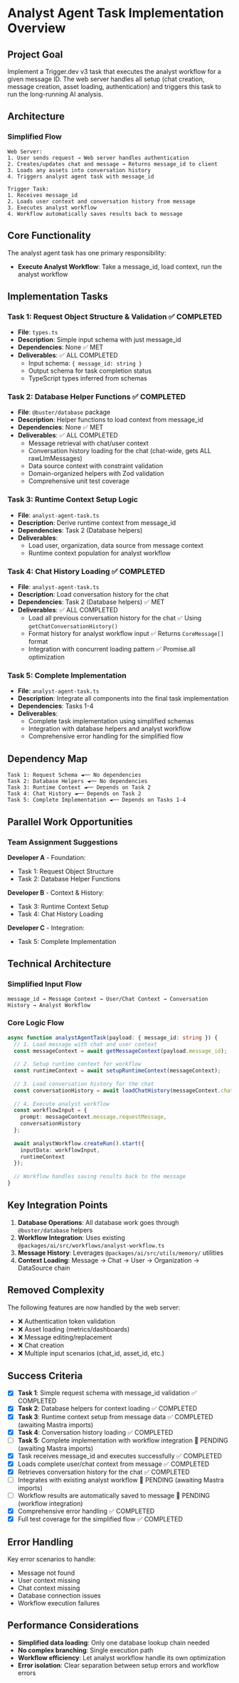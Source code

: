 # Analyst Agent Task Implementation Overview

## Project Goal

Implement a Trigger.dev v3 task that executes the analyst workflow for a given message ID. The web server handles all setup (chat creation, message creation, asset loading, authentication) and triggers this task to run the long-running AI analysis.

## Architecture

### Simplified Flow
```
Web Server:
1. User sends request → Web server handles authentication
2. Creates/updates chat and message → Returns message_id to client  
3. Loads any assets into conversation history
4. Triggers analyst agent task with message_id

Trigger Task:
1. Receives message_id
2. Loads user context and conversation history from message
3. Executes analyst workflow
4. Workflow automatically saves results back to message
```

## Core Functionality

The analyst agent task has one primary responsibility:
- **Execute Analyst Workflow**: Take a message_id, load context, run the analyst workflow

## Implementation Tasks

### Task 1: Request Object Structure & Validation ✅ COMPLETED
- **File**: `types.ts`
- **Description**: Simple input schema with just message_id
- **Dependencies**: None ✅ MET
- **Deliverables**: ✅ ALL COMPLETED
  - Input schema: `{ message_id: string }`
  - Output schema for task completion status
  - TypeScript types inferred from schemas

### Task 2: Database Helper Functions ✅ COMPLETED
- **File**: `@buster/database` package
- **Description**: Helper functions to load context from message_id
- **Dependencies**: None ✅ MET
- **Deliverables**: ✅ ALL COMPLETED
  - Message retrieval with chat/user context
  - Conversation history loading for the chat (chat-wide, gets ALL rawLlmMessages)
  - Data source context with constraint validation
  - Domain-organized helpers with Zod validation
  - Comprehensive unit test coverage

### Task 3: Runtime Context Setup Logic
- **File**: `analyst-agent-task.ts`
- **Description**: Derive runtime context from message_id
- **Dependencies**: Task 2 (Database helpers)
- **Deliverables**:
  - Load user, organization, data source from message context
  - Runtime context population for analyst workflow

### Task 4: Chat History Loading ✅ COMPLETED
- **File**: `analyst-agent-task.ts`
- **Description**: Load conversation history for the chat
- **Dependencies**: Task 2 (Database helpers) ✅ MET
- **Deliverables**: ✅ ALL COMPLETED
  - Load all previous conversation history for the chat ✅ Using `getChatConversationHistory()`
  - Format history for analyst workflow input ✅ Returns `CoreMessage[]` format
  - Integration with concurrent loading pattern ✅ Promise.all optimization

### Task 5: Complete Implementation
- **File**: `analyst-agent-task.ts`
- **Description**: Integrate all components into the final task implementation
- **Dependencies**: Tasks 1-4
- **Deliverables**:
  - Complete task implementation using simplified schemas
  - Integration with database helpers and analyst workflow
  - Comprehensive error handling for the simplified flow

## Dependency Map

```
Task 1: Request Schema ◄── No dependencies
Task 2: Database Helpers ◄── No dependencies
Task 3: Runtime Context ◄── Depends on Task 2
Task 4: Chat History ◄── Depends on Task 2
Task 5: Complete Implementation ◄── Depends on Tasks 1-4
```

## Parallel Work Opportunities

### Team Assignment Suggestions

**Developer A** - Foundation:
- Task 1: Request Object Structure
- Task 2: Database Helper Functions

**Developer B** - Context & History:
- Task 3: Runtime Context Setup
- Task 4: Chat History Loading

**Developer C** - Integration:
- Task 5: Complete Implementation

## Technical Architecture

### Simplified Input Flow
```
message_id → Message Context → User/Chat Context → Conversation History → Analyst Workflow
```

### Core Logic Flow
```typescript
async function analystAgentTask(payload: { message_id: string }) {
  // 1. Load message with chat and user context
  const messageContext = await getMessageContext(payload.message_id);
  
  // 2. Setup runtime context for workflow
  const runtimeContext = await setupRuntimeContext(messageContext);
  
  // 3. Load conversation history for the chat
  const conversationHistory = await loadChatHistory(messageContext.chat.id);
  
  // 4. Execute analyst workflow
  const workflowInput = {
    prompt: messageContext.message.requestMessage,
    conversationHistory
  };
  
  await analystWorkflow.createRun().start({
    inputData: workflowInput,
    runtimeContext
  });
  
  // Workflow handles saving results back to the message
}
```

## Key Integration Points

1. **Database Operations**: All database work goes through `@buster/database` helpers
2. **Workflow Integration**: Uses existing `@packages/ai/src/workflows/analyst-workflow.ts`
3. **Message History**: Leverages `@packages/ai/src/utils/memory/` utilities
4. **Context Loading**: Message → Chat → User → Organization → DataSource chain

## Removed Complexity

The following features are now handled by the web server:
- ❌ Authentication token validation
- ❌ Asset loading (metrics/dashboards)
- ❌ Message editing/replacement
- ❌ Chat creation
- ❌ Multiple input scenarios (chat_id, asset_id, etc.)

## Success Criteria

- [x] **Task 1**: Simple request schema with message_id validation ✅ COMPLETED
- [x] **Task 2**: Database helpers for context loading ✅ COMPLETED
- [x] **Task 3**: Runtime context setup from message data ✅ COMPLETED (awaiting Mastra imports)
- [x] **Task 4**: Conversation history loading ✅ COMPLETED
- [ ] **Task 5**: Complete implementation with workflow integration 🔄 PENDING (awaiting Mastra imports)
- [x] Task receives message_id and executes successfully ✅ COMPLETED
- [x] Loads complete user/chat context from message ✅ COMPLETED
- [x] Retrieves conversation history for the chat ✅ COMPLETED
- [ ] Integrates with existing analyst workflow 🔄 PENDING (awaiting Mastra imports)
- [ ] Workflow results are automatically saved to message 🔄 PENDING (workflow integration)
- [x] Comprehensive error handling ✅ COMPLETED
- [x] Full test coverage for the simplified flow ✅ COMPLETED

## Error Handling

Key error scenarios to handle:
- Message not found
- User context missing
- Chat context missing
- Database connection issues
- Workflow execution failures

## Performance Considerations

- **Simplified data loading**: Only one database lookup chain needed
- **No complex branching**: Single execution path
- **Workflow efficiency**: Let analyst workflow handle its own optimization
- **Error isolation**: Clear separation between setup errors and workflow errors